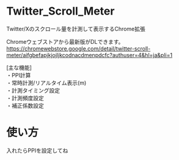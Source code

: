 # Twitter_Scroll_Meter  
Twitter/Xのスクロール量を計測して表示するChrome拡張  

Chromeウェブストアから最新版がDLできます。  
https://chromewebstore.google.com/detail/twitter-scroll-meter/aifgbefapjkjojljkcodnacdmenpdcfc?authuser=4&hl=ja&pli=1  


[主な機能]  
・PPI計算  
・常時計測/リアルタイム表示(m)  
・計測タイミング設定  
・計測頻度設定  
・補正係数設定  


# 使い方  
入れたらPPIを設定してね
